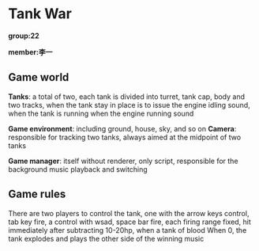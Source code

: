 # Tank War

**group:22**

**member:李一**

## Game world
**Tanks**: a total of two, each tank is divided into turret, tank cap, body and two tracks, when the tank stay in place is to issue the engine idling sound, when the tank is running when the engine running sound

**Game environment**: including ground, house, sky, and so on
**Camera**: responsible for tracking two tanks, always aimed at the midpoint of two tanks

**Game manager**: itself without renderer, only script, responsible for the background music playback and switching

## Game rules
There are two players to control the tank, one with the arrow keys control, tab key fire, a control with wsad, space bar fire, each firing range fixed, hit immediately after subtracting 10-20hp, when a tank of blood When 0, the tank explodes and plays the other side of the winning music